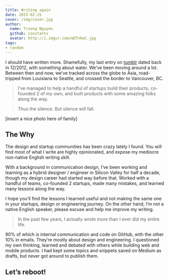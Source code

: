 ```yaml
---
title: Writing again
date: 2015-02-25
cover: /img/cover.jpg
author:
  name: Truong Nguyen
  github: constantx
  avatar: http://i.imgur.com/mDTn6eC.jpg
tags:
- random
---
```


I should have written more. Shamefully, my last entry on [tumblr](http://constantxbits.tumblr.com/) dated back in 12/2012, with something about water. We’ve been moving around a lot. Between then and now, we’ve tracked across the globe to Asia, road-tripped from Louisiana to Seattle, and crossed the border to Vancouver, BC.

> I’ve managed to help a handful of startups build their products, co-founded 2 of my own, and built products with some amazing folks along the way. 

> Thus the silence. But silence will fall. 

[insert a nice photo here of family]

## The Why
The design and startup communities has been crazy lately I found. You will find most of what I write are highly opinionated, and expose my mediocre non-native English writing skill.

With a background in communication design, I’ve been working and learning as a hybrid designer / engineer in Silicon Valley for half a decade, though my design career had started way before that. Worked with a handful of teams, co-founded 2 startups, made many mistakes, and learned many lessons along the way.

I hope you’ll find the lessons I learned useful and not making the same one in your startups, design or engineering journey. On the other hand, I’m not a native English speaker, please excuse and help me improve my writing.

> In the past few years, I actually wrote more than I ever did my entire life.

90% of which is internal communication and code on GitHub, with the other 10% in emails. They’re mostly about design and engineering. I questioned my own thinking, learned and debated with others while building web and mobile products. I had kept some topics and snippets saved on Medium as drafts, but never got around to publish them.

## Let’s reboot!
